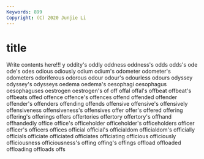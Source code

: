 ```yaml
---
Keywords: 899
Copyright: (C) 2020 Junjie Li
---
```


# title

Write contents here!!!
y 
oddity's 
oddly 
oddness 
oddness's 
odds
odds's 
ode 
ode's 
odes 
odious 
odiously 
odium 
odium's 
odometer 
odometer's
odometers 
odoriferous 
odorous 
odour 
odour's 
odourless 
odours 
odyssey 
odyssey's 
odysseys
oedema 
oedema's 
oesophagi 
oesophagus 
oesophaguses 
oestrogen 
oestrogen's 
of 
off 
offal
offal's 
offbeat 
offbeat's 
offbeats 
offed 
offence 
offence's 
offences 
offend 
offended
offender 
offender's 
offenders 
offending 
offends 
offensive 
offensive's 
offensively 
offensiveness 
offensiveness's
offensives 
offer 
offer's 
offered 
offering 
offering's 
offerings 
offers 
offertories 
offertory
offertory's 
offhand 
offhandedly 
office 
office's 
officeholder 
officeholder's 
officeholders 
officer 
officer's
officers 
offices 
official 
official's 
officialdom 
officialdom's 
officially 
officials 
officiate 
officiated
officiates 
officiating 
officious 
officiously 
officiousness 
officiousness's 
offing 
offing's 
offings 
offload
offloaded 
offloading 
offloads 
offs 
